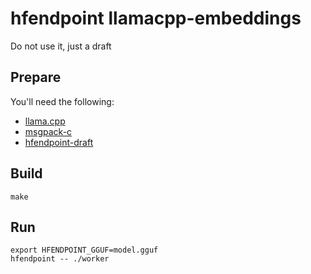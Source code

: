 # hfendpoint llamacpp-embeddings
Do not use it, just a draft

## Prepare

You'll need the following:

 - [llama.cpp](https://github.com/ggml-org/llama.cpp)
 - [msgpack-c](https://github.com/msgpack/msgpack-c/tree/c_master)
 - [hfendpoint-draft](https://github.com/angt/hfendpoint-draft/releases/tag/v0.1.0)

## Build

    make

## Run

    export HFENDPOINT_GGUF=model.gguf
    hfendpoint -- ./worker
